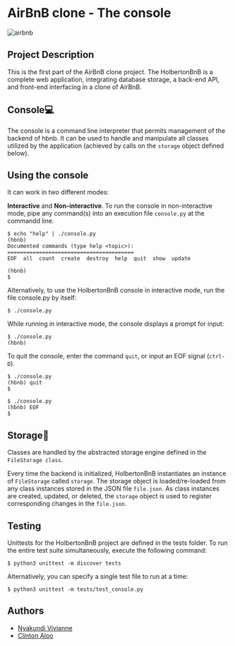# AirBnB clone - The console
![airbnb](C:\Users\HP\Downloads\airbnb.png)

## Project Description
This is the first part of the AirBnB clone project. 
The HolbertonBnB is a complete web application, integrating database storage, a back-end API, and front-end interfacing in a clone of AirBnB.

## Console💻
The console is a command line interpreter that permits management of the backend of hbnb. It can be used to handle and manipulate all classes utilized by the application (achieved by calls on the `storage` object defined below).

## Using the console
It can work in two different modes:

**Interactive** and **Non-interactive**.
To run the console in non-interactive mode, pipe any command(s) into an execution file `console.py` at the commandd line.

```
$ echo "help" | ./console.py
(hbnb)
Documented commands (type help <topic>):
========================================
EOF  all  count  create  destroy  help  quit  show  update

(hbnb)
$
```
Alternatively, to use the HolbertonBnB console in interactive mode, run the file console.py by itself:
```
$ ./console.py
```
While running in interactive mode, the console displays a prompt for input:
```
$ ./console.py
(hbnb)
```
To quit the console, enter the command `quit`, or input an EOF signal (`ctrl-D`).
```
$ ./console.py
(hbnb) quit
$
```
```
$ ./console.py
(hbnb) EOF
$
```

## Storage🛄
Classes are handled by the abstracted storage engine defined in the `FileStorage class`.

Every time the backend is initialized, HolbertonBnB instantiates an instance of `FileStorage` called `storage`. The storage object is loaded/re-loaded from any class instances stored in the JSON file `file.json`. As class instances are created, updated, or deleted, the `storage` object is used to register corresponding changes in the `file.json`.

## Testing
Unittests for the HolbertonBnB project are defined in the tests folder. To run the entire test suite simultaneously, execute the following command:
```
$ python3 unittest -m discover tests
```
Alternatively, you can specify a single test file to run at a time:
```
$ python3 unittest -m tests/test_console.py
```

## Authors
- [Nyakundi Vivianne](https://github.com/Vivi-anne/AirBnB_clone.git)
- [Clinton Aloo](https://github.com/ClintonAloo)

